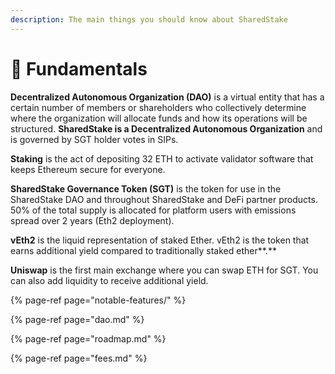 ```yaml
---
description: The main things you should know about SharedStake
---
```


# 💎 Fundamentals

**Decentralized Autonomous Organization \(DAO\)** is a virtual entity that has a certain number of members or shareholders who collectively determine where the organization will allocate funds and how its operations will be structured. **SharedStake is a Decentralized Autonomous Organization** and is governed by SGT holder votes in SIPs.

**Staking** is the act of depositing 32 ETH to activate validator software that keeps Ethereum secure for everyone. 

**SharedStake Governance Token \(SGT\)** is the token for use in the SharedStake DAO and throughout SharedStake and DeFi partner products. 50% of the total supply is allocated for platform users with emissions spread over 2 years \(Eth2 deployment\). 

**vEth2** is the liquid representation of staked Ether. vEth2 is the token that earns additional yield compared to traditionally staked ether**.**

**Uniswap** is the first main exchange where you can swap ETH for SGT. You can also add liquidity to receive additional yield.

{% page-ref page="notable-features/" %}

{% page-ref page="dao.md" %}

{% page-ref page="roadmap.md" %}

{% page-ref page="fees.md" %}

